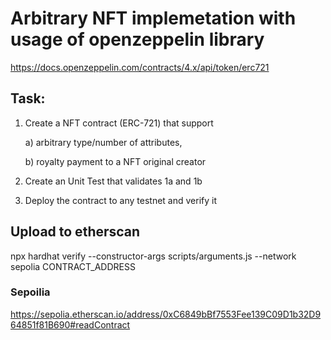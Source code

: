 # Arbitrary NFT implemetation with usage of openzeppelin library 

https://docs.openzeppelin.com/contracts/4.x/api/token/erc721 

## Task:

1)  Create a NFT contract (ERC-721) that support 

     a) arbitrary type/number of attributes,
     
     b) royalty payment to a NFT original creator

2) Create an Unit Test that validates 1a and 1b
3) Deploy the contract to any testnet and verify it


## Upload to etherscan
npx hardhat verify --constructor-args scripts/arguments.js --network sepolia CONTRACT_ADDRESS

### Sepoilia 

https://sepolia.etherscan.io/address/0xC6849bBf7553Fee139C09D1b32D964851f81B690#readContract






